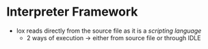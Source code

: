 # Interpreter Framework 
- lox reads directly from the source file as it is a *scripting language* 
	- 2 ways of execution -> either from source file or through IDLE
